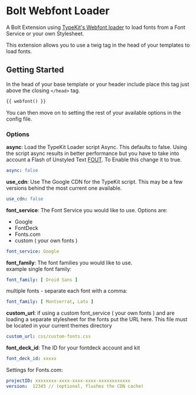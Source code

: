 Bolt Webfont Loader
======================

A Bolt Extension using [TypeKit's Webfont loader](https://github.com/typekit/webfontloader) to load fonts from a Font Service or your own Stylesheet.  

This extension allows you to use a twig tag in the head of your templates to load fonts.  

## Getting Started  

In the head of your base template or your header include place this tag just above the closing ```</head>``` tag.  
```html  
{{ webfont() }}  
```
You can then move on to setting the rest of your available options in the config file.  

### Options  

**async**: Load the TypeKit Loader script Async. This defaults to false. Using the script async results in better performance but you have to take into account a Flash of Unstyled Text [FOUT](http://help.typekit.com/customer/portal/articles/6852). To Enable this change it to true.  

```yaml
async: false  
```  

**use_cdn**: Use The Google CDN for the TypeKit script. This may be a few versions behind the most current one available.  

```yaml
use_cdn: false  
```  
**font_service**: The Font Service you would like to use. Options are:
   - Google
   - FontDeck
   - Fonts.com
   - custom ( your own fonts )  

```yaml  
font_service: Google
```  

**font_family**: The font families you would like to use.  
example single font family:  
```yaml  
font_family: [ Droid Sans ]  
```
multiple fonts - separate each font with a comma:
```yaml
font_family: [ Montserrat, Lato ]
```  
**custom_url**: if using a custom font_service ( your own fonts ) and are loading a separate stylesheet for the fonts put the URL here. This file must be located in your current themes directory
```yaml  
custom_url: css/custom-fonts.css
```
**font_deck_id**: The ID for your fontdeck account and kit
```yaml  
font_deck_id: xxxxx  
```  

Settings for Fonts.com:  
```yaml  
projectID: xxxxxxxx-xxxx-xxxx-xxxx-xxxxxxxxxxxx
version:  12345 // (optional, flushes the CDN cache)
```
